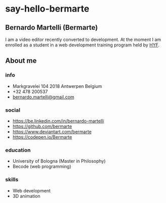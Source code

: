# say-hello-bermarte

## Bernardo Martelli (Bermarte)

I am a video editor recently converted to development. At the moment I am enrolled as a student in a web development training program held by [HYF](https://hackyourfuture.be/). 

## About me
### info
- Markgravelei 104 2018 Antwerpen Belgium
- +32 478 200537
- bernardo.martelli@gmail.com
### social
- https://be.linkedin.com/in/bernardo-martelli
- https://github.com/bermarte
- https://www.deviantart.com/bermarte
- https://codepen.io/Bermarte

### education
- University of Bologna (Master in Philosophy)
- Becode (web programming)

### skills
- Web development
- 3D animation